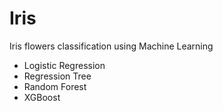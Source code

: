 # Iris
Iris flowers classification using Machine Learning

- Logistic Regression
- Regression Tree
- Random Forest
- XGBoost